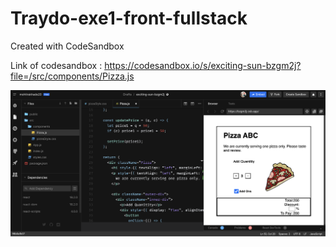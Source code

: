 # Traydo-exe1-front-fullstack
Created with CodeSandbox

Link of codesandbox : https://codesandbox.io/s/exciting-sun-bzgm2j?file=/src/components/Pizza.js


![alt text](https://github.com/mohitrakhade20/Traydo-exe1-front-fullstack/blob/main/pizza.png?raw=true)
